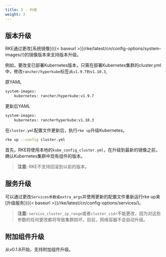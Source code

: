 ```yaml
---
title: 3 - 升级
weight: 3
---
```


## 版本升级

RKE通过更改[系统镜像]({{< baseurl >}}/rke/latest/cn/config-options/system-images//)的镜像版本来支持版本升级。

例如，要改变已部署Kubernetes版本，只需在部署Kubernetes集群的cluster.yml中，修改`rancher/hyperkube`标签从`v1.9.7到v1.10.3`,

原YAML

```bash
system-images:
    kubernetes: rancher/hyperkube:v1.9.7
```

更新后YAML

```bash
system-images:
    kubernetes: rancherhyperkube:v1.10.3
```

在`cluster.yml`配置文件更新后，执行`rke up`升级Kubernetes。

```bash
rke up --config cluster.yml
```

首先，RKE将使用本地的`kube_config_cluster.yml`，在升级到最新的镜像之前，确认Kubernetes集群中现有组件的版本。

> **注意:** RKE不支持回滚到以前的版本。

## 服务升级

可以通过更改`Services参数或extra_args`并使用更新的配置文件重新运行rke up来[升级服务]({{< baseurl >}}/rke/latest/cn/config-options/services/)。

> **注意:** `service_cluster_ip_range`或者`cluster_cidr`不能更改，因为对这些参数的任何更改都将导致集群损坏。目前，网络容器不会自动升级。

## 附加组件升级

从v0.1.8开始，支持附加组件升级。
